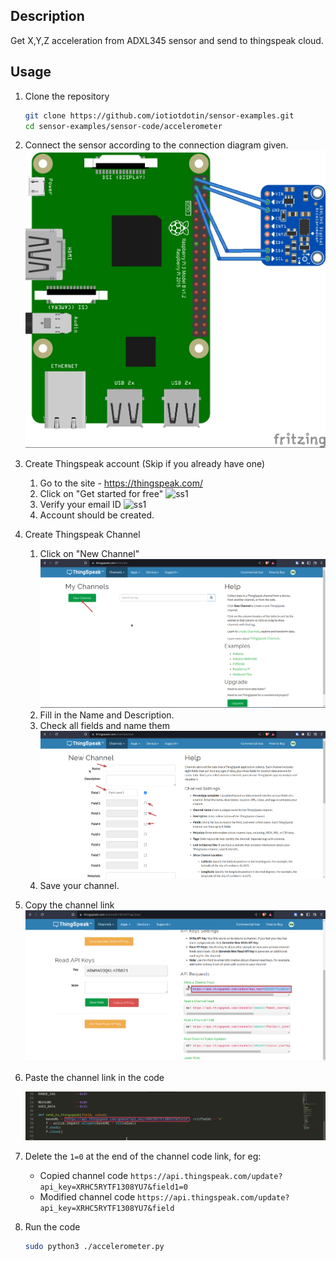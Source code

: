 ## Description

Get X,Y,Z acceleration from ADXL345 sensor and send to thingspeak cloud.

## Usage 

1.  Clone the repository
    ```sh
    git clone https://github.com/iotiotdotin/sensor-examples.git
    cd sensor-examples/sensor-code/accelerometer
    ```
1.  Connect the sensor according to the connection diagram given.
    ![Diagram](./connection_diagram.jpg)
    
1.  Create Thingspeak account (Skip if you already have one)
    1.  Go to the site - https://thingspeak.com/
    1.  Click on "Get started for free"
        ![ss1](./screenshots/Screenshot_20221129_215419.png)
    1.  Verify your email ID
        ![ss1](./screenshots/Screenshot_20221129_215535.png)
    1.  Account should be created.

1.  Create Thingspeak Channel 
    1.  Click on "New Channel"
        ![ss1](device-to-cloud/thingspeak/screenshots/Screenshot_20221129_215641.png)
    1.  Fill in the Name and Description.
    1.  Check all fields and name them
        ![ss1](device-to-cloud/thingspeak/screenshots/Screenshot_20221130_065702.png)
    1.  Save your channel. 
    
1.  Copy the channel link 
    ![ss1](device-to-cloud/thingspeak/screenshots/Screenshot_20221129_215729.png)

1.  Paste the channel link in the code 
  
    ![ss1](device-to-cloud/thingspeak/screenshots/Screenshot_20221130_071043.png)
    
1.  Delete the `1=0` at the end of the channel code link, for eg:
    
    -   Copied channel code `https://api.thingspeak.com/update?api_key=XRHC5RYTF1308YU7&field1=0`
    -   Modified channel code `https://api.thingspeak.com/update?api_key=XRHC5RYTF1308YU7&field`   
    
1.  Run the code
    ```sh
    sudo python3 ./accelerometer.py
    ```
